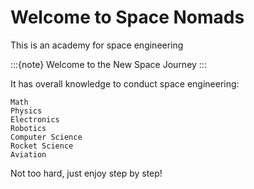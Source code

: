 # Welcome to Space Nomads

This is an academy for space engineering

:::{note}
Welcome to the New Space Journey 
:::

It has overall knowledge to conduct space engineering:

```
Math
Physics
Electronics
Robotics
Computer Science
Rocket Science
Aviation
```
Not too hard, just enjoy step by step!

